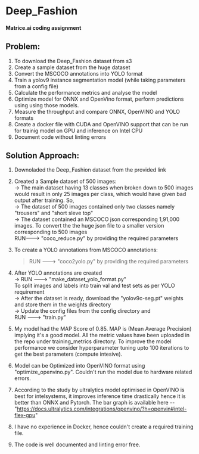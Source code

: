 
# Deep_Fashion 
#### Matrice.ai coding assignment


## Problem:
1. To download the Deep_Fashion dataset from s3 
2. Create a sample dataset from the huge dataset
3. Convert the MSCOCO annotations into YOLO format
4. Train a yolov9 instance segmentation model (while taking parameters from a config file)
5. Calculate the performance metrics and analyse the model
6. Optimize model for ONNX and OpenVino format, perform predictions using using those models.
7. Measure the throughput and compare ONNX, OpenVINO and YOLO formats
8. Create a docker file with CUDA and OpenVINO support that can be run for trainig model on GPU and inference on Intel CPU
9. Document code without linting errors

## Solution Approach:

1. Downoladed the Deep_Fashion dataset from the provided link

2. Created a Sample dataset of 500 images:  
    -> The main dataset having 13 classes when broken down to 500 images would result in only 25 images per class, which would have given bad output after training. So,  
    -> The dataset of 500 images contained only two classes namely "trousers" and "short sleve top"  
    -> The dataset contained an MSCOCO json corresponding 1,91,000 images. To convert the the huge json file to a smaller version corresponding to 500 images  
    RUN---> "coco_reduce.py" by providing the required parameters

3. To create a YOLO annotations from MSCOCO annotations:  
    > RUN ---> "coco2yolo.py" by providing the required parameters
    
4. After YOLO annotations are created  
-> RUN ---> "make_dataset_yolo_format.py"  
To split images and labels into train val and test sets as per YOLO requirement  
->  After the dataset is ready, download the "yolov9c-seg.pt" weights and store them in the weights directory  
->  Update the config files from the config directory and   
RUN ---> "train.py"

5. My model had the MAP Score of 0.85. MAP is (Mean Average Precision) implying it's a good model. All the metric values have been uploaded in the repo under training_metrics directory. To improve the model performance we consider hyperparameter tuning upto 100 iterations to get the best parameters (compute intesive). 

6. Model can be Optimized into OpenVINO format using "optimize_openvino.py". Couldn't run the model due to hardware related errors.

7. According to the study by ultralytics model optimised in OpenVINO is best for intelsystems, it improves inference time drastically hence it is better than ONNX and Pytorch. The bar graph is available here -- "https://docs.ultralytics.com/integrations/openvino/?h=openvin#intel-flex-gpu"  

8. I have no experience in Docker, hence couldn't create a required training file.

9. The code is well documented and linting error free.

